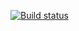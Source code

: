 [![Build status](https://ci.appveyor.com/api/projects/status/aku14yt7i449ter4?svg=true)](https://ci.appveyor.com/project/Vugar350/api)